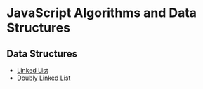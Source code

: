 # JavaScript Algorithms and Data Structures

## Data Structures

- [Linked List](src/data-structures/LinkedList/LinkedList.ts)
- [Doubly Linked List](src/data-structures/LinkedList/DoublyLinkedList.ts)
